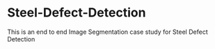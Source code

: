 # Steel-Defect-Detection
This is an end to end Image Segmentation case study for Steel Defect Detection
